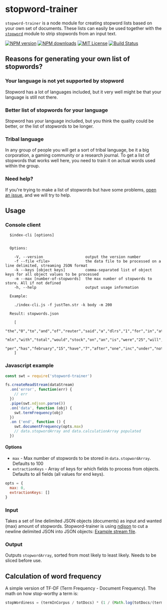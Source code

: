 # stopword-trainer

`stopword-trainer` is a node module for creating stopword lists based on your own set of documents. These lists can easily be used together with the [`stopword`](https://github.com/fergiemcdowall/stopword/) module to strip stopwords from an input text.

[![NPM version](http://img.shields.io/npm/v/stopword-trainer.svg?style=flat)](https://npmjs.org/package/stopword-trainer)
[![NPM downloads](http://img.shields.io/npm/dm/stopword-trainer.svg?style=flat)](https://npmjs.org/package/stopword-trainer)
[![MIT License](http://img.shields.io/badge/license-MIT-blue.svg?style=flat)](LICENSE)
[![Build Status](https://travis-ci.org/eklem/stopword-trainer.svg?branch=master)](https://travis-ci.org/eklem/stopword-trainer)


## Reasons for generating your own list of stopwords?

### Your language is not yet supported by stopword
Stopword has a lot of languages included, but it very well might be that your language is still not there.

### Better list of stopwords for your language
Stopword has your language included, but you think the quality could be better, or the list of stopwords to be longer.

### Tribal language
In any group of people you will get a sort of tribal language, be it a big corporation, a gaming community or a research journal. To get a list of stopwords that works well here, you need to train it on actual words used within the group.

### Need help?
If you're trying to make a list of stopwords but have some problems, [open an issue](https://github.com/eklem/stopword-trainer/issues/new), and we will try to help.

## Usage

### Console client
```
  $index-cli [options]


  Options:

    -V, --version                   output the version number
    -f --file <file>                the data file to be processed on a line delimited, streaming JSON format
    -k --keys [object keys]         comma-separated list of object keys for all object values to be processed
    -m --max [number-of-stopwords]  the max number of stopwords to store. All if not defined
    -h, --help                      output usage information
  
  Example:
  
    ./index-cli.js -f justTen.str -k body -m 200
    
  Result: stopwords.json
  
    [
      "the","0","to","and","of","reuter","said","a","dlrs","1","for","in","at","its","it","2","4","be","5","as",
      "mln","with","total","would","stock","on","an","is","were","25","will","also","3","price","6","company",
      "per","has","february","15","have","7","after","one","inc","under","not","8","20","billion"
    ]
```

### Javascript example
```javascript
const swt = require('stopword-trainer')

fs.createReadStream(dataStream)
  .on('error', function(err) {
    // err
  })
  .pipe(swt.ndjson.parse())
  .on('data', function (obj) {
    swt.termFrequency(obj)
  })
  .on ('end', function () {
    swt.documentFrequency(opts.max)
    // data.stopwordArray and data.calculationArray populated
  })
```

#### Options
* `max` - Max number of stopwords to be stored in `data.stopwordArray`. Defaults to 100
* `extractionKeys` - Array of keys for which fields to process from objects. Defaults to all fields (all values for end keys).

```javascript
opts = {
  max: 0,
  extractionKeys: []
}
```

### Input
Takes a set of line delimited JSON objects (documents) as input and wanted (max) amount of stopwords. Stopword-trainer is using [ndjson](https://github.com/maxogden/ndjson) to cut a newline delimited JSON into JSON objects: [Example stream file](https://github.com/fergiemcdowall/reuters-21578-json/blob/master/data/fullFileStream/justTen.str).

### Output
Outputs `stopwordArray`, sorted from most likely to least likely. Needs to be sliced before use.

## Calculation of word frequency
A simple version of TF-DF (Term Frequency - Document Frequency). The math on how stop-worthy a term is:
```javascript
stopWordiness = (termInCorpus / totDocs) * (1 / (Math.log(totDocs/(termInDocs - 1))))
```
